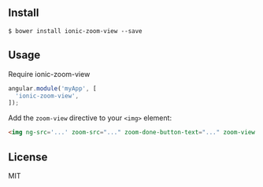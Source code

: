 ## Install

```
$ bower install ionic-zoom-view --save
```

## Usage

Require ionic-zoom-view

```js
angular.module('myApp', [
  'ionic-zoom-view',
]);
```

Add the ```zoom-view``` directive to your ```<img>``` element:

```html
<img ng-src='...' zoom-src="..." zoom-done-button-text="..." zoom-view />
```

## License

MIT
